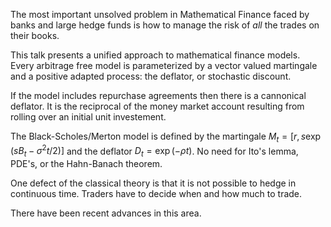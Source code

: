 The most important unsolved problem in Mathematical Finance faced by
banks and large hedge funds is how to manage the risk of _all_ the trades
on their books.

This talk presents a unified approach to mathematical finance models. Every
arbitrage free model is parameterized by a vector valued martingale and
a positive adapted process: the deflator, or stochastic discount.

If the model includes repurchase agreements then there is a cannonical
deflator. It is the reciprocal of the money market account resulting
from rolling over an initial unit investement.

The Black-Scholes/Merton model is defined by the martingale
$M_t = [r, s\exp(s B_t - \sigma^2 t/2)]$ and the deflator
$D_t = \exp(-\rho t)$. No need for Ito's lemma, PDE's, or
the Hahn-Banach theorem.

One defect of the classical theory is that it is not possible
to hedge in continuous time. Traders have to decide when
and how much to trade.

There have been recent advances in this area.
